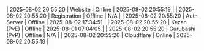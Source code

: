| 2025-08-02 20:55:20 | Website | Online | 2025-08-02 20:55:19 |
| 2025-08-02 20:55:20 | Registration | Offline | N/A |
| 2025-08-02 20:55:20 | Auth Server | Offline | 2025-08-02 17:34:51 |
| 2025-08-02 20:55:20 | Kezan (PvE) | Offline | 2025-08-01 07:04:05 |
| 2025-08-02 20:55:20 | Gurubashi (PvP) | Offline | N/A |
| 2025-08-02 20:55:20 | Cloudflare | Online | 2025-08-02 20:55:19 |
